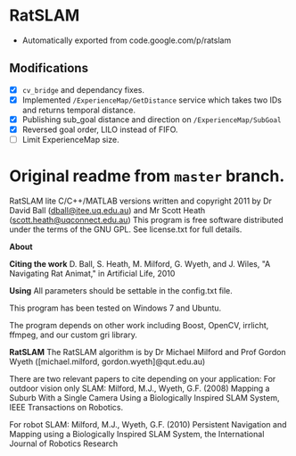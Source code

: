 # RatSLAM

* Automatically exported from code.google.com/p/ratslam

## Modifications

* [x] `cv_bridge` and dependancy fixes.
* [x] Implemented `/ExperienceMap/GetDistance` service which takes two IDs and returns temporal distance.
* [x] Publishing sub_goal distance and direction on `/ExperienceMap/SubGoal`
* [x] Reversed goal order, LILO instead of FIFO.
* [ ] Limit ExperienceMap size.

# Original readme from `master` branch.

RatSLAM lite C/C++/MATLAB versions
written and copyright 2011
by Dr David Ball (dball@itee.uq.edu.au) and Mr Scott Heath (scott.heath@uqconnect.edu.au)
This program is free software distributed under the terms of the GNU GPL. See license.txt for full details.

**About**

**Citing the work**
D. Ball, S. Heath, M. Milford, G. Wyeth, and J. Wiles, "A Navigating Rat Animat," in Artificial Life, 2010

**Using**
All parameters should be settable in the config.txt file.

This program has been tested on Windows 7 and Ubuntu.

The program depends on other work including Boost, OpenCV, irrlicht, ffmpeg, and our custom gri library.

**RatSLAM**
The RatSLAM algorithm is by Dr Michael Milford and Prof Gordon Wyeth ([michael.milford, gordon.wyeth]@qut.edu.au)

There are two relevant papers to cite depending on your application:
For outdoor vision only SLAM:
Milford, M.J., Wyeth, G.F. (2008) Mapping a Suburb With a Single Camera Using a Biologically Inspired SLAM System, IEEE Transactions on Robotics.

For robot SLAM:
Milford, M.J., Wyeth, G.F. (2010) Persistent Navigation and Mapping using a Biologically Inspired SLAM System, the International Journal of Robotics Research
